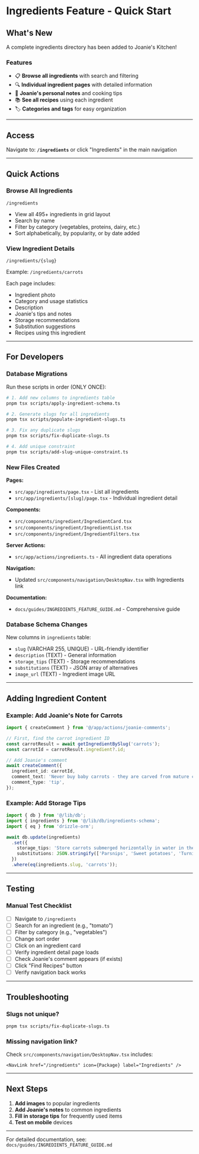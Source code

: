# Ingredients Feature - Quick Start

## What's New

A complete ingredients directory has been added to Joanie's Kitchen!

### Features
- 📋 **Browse all ingredients** with search and filtering
- 🔍 **Individual ingredient pages** with detailed information
- 💬 **Joanie's personal notes** and cooking tips
- 📚 **See all recipes** using each ingredient
- 🏷️ **Categories and tags** for easy organization

---

## Access

Navigate to: **`/ingredients`** or click "Ingredients" in the main navigation

---

## Quick Actions

### Browse All Ingredients
```
/ingredients
```
- View all 495+ ingredients in grid layout
- Search by name
- Filter by category (vegetables, proteins, dairy, etc.)
- Sort alphabetically, by popularity, or by date added

### View Ingredient Details
```
/ingredients/{slug}
```
Example: `/ingredients/carrots`

Each page includes:
- Ingredient photo
- Category and usage statistics
- Description
- Joanie's tips and notes
- Storage recommendations
- Substitution suggestions
- Recipes using this ingredient

---

## For Developers

### Database Migrations

Run these scripts in order (ONLY ONCE):

```bash
# 1. Add new columns to ingredients table
pnpm tsx scripts/apply-ingredient-schema.ts

# 2. Generate slugs for all ingredients
pnpm tsx scripts/populate-ingredient-slugs.ts

# 3. Fix any duplicate slugs
pnpm tsx scripts/fix-duplicate-slugs.ts

# 4. Add unique constraint
pnpm tsx scripts/add-slug-unique-constraint.ts
```

### New Files Created

**Pages:**
- `src/app/ingredients/page.tsx` - List all ingredients
- `src/app/ingredients/[slug]/page.tsx` - Individual ingredient detail

**Components:**
- `src/components/ingredient/IngredientCard.tsx`
- `src/components/ingredient/IngredientList.tsx`
- `src/components/ingredient/IngredientFilters.tsx`

**Server Actions:**
- `src/app/actions/ingredients.ts` - All ingredient data operations

**Navigation:**
- Updated `src/components/navigation/DesktopNav.tsx` with Ingredients link

**Documentation:**
- `docs/guides/INGREDIENTS_FEATURE_GUIDE.md` - Comprehensive guide

### Database Schema Changes

New columns in `ingredients` table:
- `slug` (VARCHAR 255, UNIQUE) - URL-friendly identifier
- `description` (TEXT) - General information
- `storage_tips` (TEXT) - Storage recommendations
- `substitutions` (TEXT) - JSON array of alternatives
- `image_url` (TEXT) - Ingredient image URL

---

## Adding Ingredient Content

### Example: Add Joanie's Note for Carrots

```typescript
import { createComment } from '@/app/actions/joanie-comments';

// First, find the carrot ingredient ID
const carrotResult = await getIngredientBySlug('carrots');
const carrotId = carrotResult.ingredient?.id;

// Add Joanie's comment
await createComment({
  ingredient_id: carrotId,
  comment_text: 'Never buy baby carrots - they are carved from mature carrots and dry out fast. Always remove the tops immediately after purchase, then wash and peel before storing in water.',
  comment_type: 'tip',
});
```

### Example: Add Storage Tips

```typescript
import { db } from '@/lib/db';
import { ingredients } from '@/lib/db/ingredients-schema';
import { eq } from 'drizzle-orm';

await db.update(ingredients)
  .set({
    storage_tips: 'Store carrots submerged horizontally in water in the fridge. Change water every 3-4 days. They will stay crisp for 2-3 weeks.',
    substitutions: JSON.stringify(['Parsnips', 'Sweet potatoes', 'Turnips']),
  })
  .where(eq(ingredients.slug, 'carrots'));
```

---

## Testing

### Manual Test Checklist
- [ ] Navigate to `/ingredients`
- [ ] Search for an ingredient (e.g., "tomato")
- [ ] Filter by category (e.g., "vegetables")
- [ ] Change sort order
- [ ] Click on an ingredient card
- [ ] Verify ingredient detail page loads
- [ ] Check Joanie's comment appears (if exists)
- [ ] Click "Find Recipes" button
- [ ] Verify navigation back works

---

## Troubleshooting

### Slugs not unique?
```bash
pnpm tsx scripts/fix-duplicate-slugs.ts
```

### Missing navigation link?
Check `src/components/navigation/DesktopNav.tsx` includes:
```tsx
<NavLink href="/ingredients" icon={Package} label="Ingredients" />
```

---

## Next Steps

1. **Add images** to popular ingredients
2. **Add Joanie's notes** to common ingredients
3. **Fill in storage tips** for frequently used items
4. **Test on mobile** devices

---

For detailed documentation, see: `docs/guides/INGREDIENTS_FEATURE_GUIDE.md`
